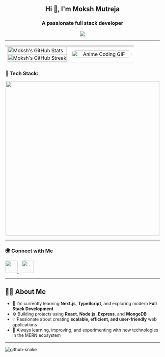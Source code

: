 <h2 align="center">Hi 👋, I'm Moksh Mutreja</h2>
<h3 align="center">A passionate full stack developer</h3>

<p align="center">
 <img src="https://readme-typing-svg.herokuapp.com?font=Fira+Code&pause=1000&color=F7971E&width=850&lines=MERN+Stack+Developer+%7C+React+%7C+Node.js+%7C+Express+%7C+MongoDB;Building+scalable+web+apps+with+clean+code;Integrating+frontend%2C+backend%2C+and+databases+seamlessly;Turning+ideas+into+interactive+digital+experiences" />
</p>

---

<table width="100%">
  <tr>
    <td width="50%" valign="top">
      <!-- GitHub stats on the left -->
      <a href="https://github.com/Moksh-Mutreja">
        <img src="https://github-readme-stats.vercel.app/api?username=Moksh-Mutreja&theme=radical&title_color=F7971E&icon_color=F7971E&show_icons=true&hide_border=true" alt="Moksh's GitHub Stats" width="100%" />
      </a>
      <br />
      <a href="https://github.com/Moksh-Mutreja">
        <img src="https://streak-stats.demolab.com/?user=Moksh-Mutreja&theme=radical&date_format=M%20j%5B%2C%20Y%5D&ring=F7971E&fire=F7971E&sideNums=F7971E&hide_border=true" alt="Moksh's GitHub Streak" width="100%" />
      </a>
    </td>
    <td width="50%" align="center" valign="middle" style="height: 100%;">
      <!-- Anime GIF auto-adjusted to fit -->
      <img src="https://github.com/user-attachments/assets/cf010e4b-13ab-45e1-84ad-d22f9019a8f1"
           alt="Anime Coding GIF"
           style="height: 100%; max-height: 400px; width: auto; object-fit: cover; border-radius: 10px;" />
    </td>
  </tr>
</table>




### 🧰 Tech Stack:

<div align="center">
<img src="https://skillicons.dev/icons?i=python,postman,cpp,git,github,html,css,javascript,react,tailwind,mongodb,typescript,nodejs,nextjs" width="500" />
</div>


---

### 🌍 Connect with Me

<p align="left">
  <a href="mailto:mokshmutreja23@gmail.com" target="_blank" style="margin-right: 10px;">
    <img src="https://img.shields.io/badge/Gmail-D14836?style=for-the-badge&logo=gmail&logoColor=white" height="40px" />
  </a>
  <a href="https://www.linkedin.com/in/moksh-mutreja-545b61340/" target="_blank" style="margin-right: 10px;">
    <img src="https://img.shields.io/badge/LinkedIn-0077B5?style=for-the-badge&logo=linkedin&logoColor=white" height="40px" />
  </a>

---


## 👨‍💻 About Me

- 🌱 I’m currently learning **Next.js**, **TypeScript**, and exploring modern **Full Stack Development**  
- ⚙️ Building projects using **React**, **Node.js**, **Express**, and **MongoDB**  
- 💡 Passionate about creating **scalable, efficient, and user-friendly** web applications   
- 🚀 Always learning, improving, and experimenting with new technologies in the MERN ecosystem  


---


<picture>
  <source media="(prefers-color-scheme: dark)" srcset="github-snake-dark.svg" />
  <source media="(prefers-color-scheme: light)" srcset="github-snake.svg" />
  <img alt="github-snake" src="github-snake.svg" />
</picture>
